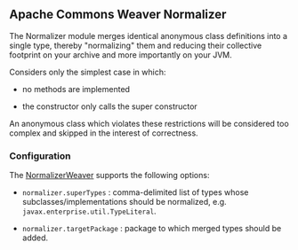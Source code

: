 <!--
Licensed to the Apache Software Foundation (ASF) under one
or more contributor license agreements.  See the NOTICE file
distributed with this work for additional information
regarding copyright ownership.  The ASF licenses this file
to you under the Apache License, Version 2.0 (the
"License"); you may not use this file except in compliance
with the License.  You may obtain a copy of the License at

  http://www.apache.org/licenses/LICENSE-2.0

Unless required by applicable law or agreed to in writing,
software distributed under the License is distributed on an
"AS IS" BASIS, WITHOUT WARRANTIES OR CONDITIONS OF ANY
KIND, either express or implied.  See the License for the
specific language governing permissions and limitations
under the License.
-->

## Apache Commons Weaver Normalizer

The Normalizer module merges identical anonymous class definitions into
a single type, thereby "normalizing" them and reducing their
collective footprint on your archive and more importantly on your JVM.

Considers only the simplest case in which:

 - no methods are implemented

 - the constructor only calls the super constructor

An anonymous class which violates these restrictions will be considered
too complex and skipped in the interest of correctness.


### Configuration
The [NormalizerWeaver][normalizerWeaver] supports the following options:

- `normalizer.superTypes` : comma-delimited list of types whose
 subclasses/implementations should be normalized, e.g.
 `javax.enterprise.util.TypeLiteral`.

- `normalizer.targetPackage` : package to which merged types should be added.


[normalizerWeaver]: ../../../apidocs/org/apache/commons/weaver/normalizer/NormalizerWeaver.html
